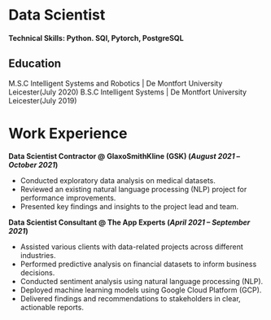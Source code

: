 # Data Scientist

#### Technical Skills: Python. SQl, Pytorch, PostgreSQL


## Education 
M.S.C Intelligent Systems and Robotics | De Montfort University Leicester(July 2020)
B.S.C Intelligent Systems | De Montfort University Leicester(July 2019)

# Work Experience
**Data Scientist Contractor @ GlaxoSmithKline (GSK) (_August 2021_ – _October 2021_)**
- Conducted exploratory data analysis on medical datasets.
- Reviewed an existing natural language processing (NLP) project for performance improvements.
- Presented key findings and insights to the project lead and team.

**Data Scientist Consultant @ The App Experts (_April 2021 – September 2021_)**
- Assisted various clients with data-related projects across different industries.
-	Performed predictive analysis on financial datasets to inform business decisions.
-	Conducted sentiment analysis using natural language processing (NLP).
-	Deployed machine learning models using Google Cloud Platform (GCP).
- Delivered findings and recommendations to stakeholders in clear, actionable reports.
